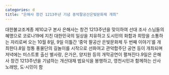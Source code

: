 ```yaml
---
categories: d
title: "은해사 창건 1213주년 기념 중악팔공산은빛문화제 개최"
---
```

대한불교조계종 제10교구 본사 은해사는 창건 1213주년을 맞이하여 선대 조사 스님들의 혜명으로 코로나19에 지친 대한민국의 일상을 치유하고 도시민의 화합과 희망을 소통하는 자리로써 오는 10월 8일, 9일 이틀간 ‘중악 팔공산 은빛문화제 두 번째 이야기’를 개최한다.8일 청통 풍물단의 길놀이를 시작으로 선화여고 관악합주단 공연 등이 개최되며 저녁에는 미스트롯 출신 별사랑, 은가은, 양지원 등의 개막공연이 펼쳐진다.9일은 은해사 창건 1213주년을 기념하는 개산대재 법요식을 봉행하고, 영천시민과 함께하는 산사 노래방, 도·시민이 함